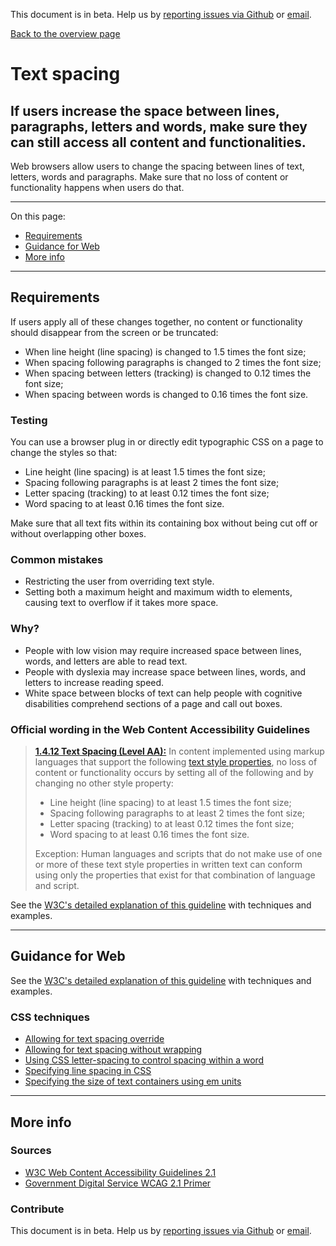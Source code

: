 This document is in beta. Help us by [reporting issues via Github](https://github.com/jfhector/accessibility-guidelines) or [email](mailto:jeanfrancois.hector@googlemail.com).

[Back to the overview page](./../index.html)

# Text spacing

## If users increase the space between lines, paragraphs, letters and words, make sure they can still access all content and functionalities.

Web browsers allow users to change the spacing between lines of text, letters, words and paragraphs. Make sure that no loss of content or functionality happens when users do that.

---

On this page:

- [Requirements](#requirements)
- [Guidance for Web](#guidance-for-web)
- [More info](#more-info)

---

## Requirements

If users apply all of these changes together, no content or functionality should disappear from the screen or be truncated:

- When line height (line spacing) is changed to 1.5 times the font size;
- When spacing following paragraphs is changed to 2 times the font size;
- When spacing between letters (tracking) is changed to 0.12 times the font size;
- When spacing between words is changed to 0.16 times the font size.

### Testing

You can use a browser plug in or directly edit typographic CSS on a page to change the styles so that:

- Line height (line spacing) is at least 1.5 times the font size;
- Spacing following paragraphs is at least 2 times the font size;
- Letter spacing (tracking) to at least 0.12 times the font size;
- Word spacing to at least 0.16 times the font size.

Make sure that all text fits within its containing box without being cut off or without overlapping other boxes.

### Common mistakes

- Restricting the user from overriding text style.
- Setting both a maximum height and maximum width to elements, causing text to overflow if it takes more space.

### Why?

- People with low vision may require increased space between lines, words, and letters are able to read text.
- People with dyslexia may increase space between lines, words, and letters to increase reading speed.
- White space between blocks of text can help people with cognitive disabilities comprehend sections of a page and call out boxes.

### Official wording in the Web Content Accessibility Guidelines

> [**1.4.12 Text Spacing (Level AA):**](https://www.w3.org/WAI/WCAG21/Understanding/text-spacing.html) In content implemented using markup languages that support the following [text style properties](https://www.w3.org/WAI/WCAG21/Understanding/text-spacing.html#dfn-text), no loss of content or functionality occurs by setting all of the following and by changing no other style property:
>
> - Line height (line spacing) to at least 1.5 times the font size;
> - Spacing following paragraphs to at least 2 times the font size;
> - Letter spacing (tracking) to at least 0.12 times the font size;
> - Word spacing to at least 0.16 times the font size.
>
> Exception: Human languages and scripts that do not make use of one or more of these text style properties in written text can conform using only the properties that exist for that combination of language and script.

See the [W3C's detailed explanation of this guideline](LINK) with techniques and examples.

---

## Guidance for Web

See the [W3C's detailed explanation of this guideline](https://www.w3.org/WAI/WCAG21/Understanding/text-spacing.html) with techniques and examples.

### CSS techniques

- [Allowing for text spacing override](https://www.w3.org/WAI/WCAG21/Techniques/css/C36)
- [Allowing for text spacing without wrapping](https://www.w3.org/WAI/WCAG21/Techniques/css/C35)
- [Using CSS letter-spacing to control spacing within a word](https://www.w3.org/WAI/WCAG21/Techniques/css/C8)
- [Specifying line spacing in CSS](https://www.w3.org/WAI/WCAG21/Techniques/css/C21)
- [Specifying the size of text containers using em units](https://www.w3.org/WAI/WCAG21/Techniques/css/C28)

---

## More info

### Sources

- [W3C Web Content Accessibility Guidelines 2.1](https://www.w3.org/TR/WCAG21/)
- [Government Digital Service WCAG 2.1 Primer](https://alphagov.github.io/wcag-primer/)

### Contribute

This document is in beta. Help us by [reporting issues via Github](https://github.com/jfhector/accessibility-guidelines) or [email](mailto:jeanfrancois.hector@googlemail.com).
